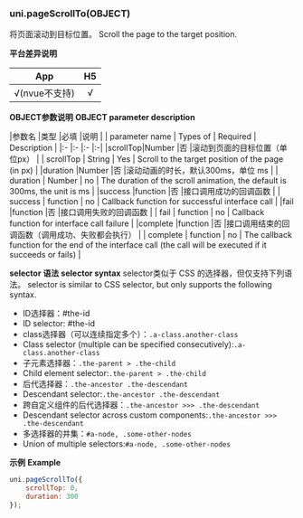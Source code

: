 ### uni.pageScrollTo(OBJECT)

将页面滚动到目标位置。
Scroll the page to the target position.

**平台差异说明**

|App|H5|
|:-:|:-:|
|√(nvue不支持)|√|


**OBJECT参数说明**
**OBJECT parameter description**

|参数名		|类型			|必填	|说明	|
| parameter name | Types of | Required | Description |
|:-				|:-				|:-		|:-|
|scrollTop|Number		|否		|滚动到页面的目标位置（单位px）			|
| scrollTop      | String   | Yes      | Scroll to the target position of the page (in px) |
|duration	|Number		|否		|滚动动画的时长，默认300ms，单位 ms			|
| duration       | Number   | no       | The duration of the scroll animation, the default is 300ms, the unit is ms |
|success	|function	|否		|接口调用成功的回调函数				|
| success        | function | no       | Callback function for successful interface call  |
|fail			|function	|否		|接口调用失败的回调函数			|
| fail           | function | no       | Callback function for interface call failure  |
|complete	|function	|否		|接口调用结束的回调函数（调用成功、失败都会执行）	|
| complete       | function | no       | The callback function for the end of the interface call (the call will be executed if it succeeds or fails) |

**selector 语法**
**selector syntax**
selector类似于 CSS 的选择器，但仅支持下列语法。
selector is similar to CSS selector, but only supports the following syntax.

- ID选择器：#the-id
- ID selector: #the-id
- class选择器（可以连续指定多个）：`.a-class.another-class`
- Class selector (multiple can be specified consecutively):`.a-class.another-class`
- 子元素选择器：`.the-parent > .the-child`
- Child element selector:`.the-parent > .the-child`
- 后代选择器：`.the-ancestor .the-descendant`
- Descendant selector:`.the-ancestor .the-descendant`
- 跨自定义组件的后代选择器：`.the-ancestor >>> .the-descendant`
- Descendant selector across custom components:`.the-ancestor >>> .the-descendant`
- 多选择器的并集：`#a-node, .some-other-nodes`
- Union of multiple selectors:`#a-node, .some-other-nodes`

**示例**
**Example**

```javascript
uni.pageScrollTo({
	scrollTop: 0,
	duration: 300
});
```

